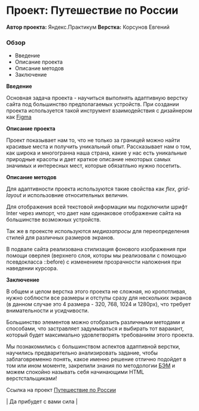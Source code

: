 # Проект: Путешествие по России

**Автор проекта:** Яндекс.Практикум
**Верстка:** Корсунов Евгений

### Обзор
* Введение
* Описание проекта
* Описание методов
* Заключение

**Введение**

Основная задача проекта - научиться выполнять адаптивную верстку сайта под большинство предполагаемых устройств.
При создании проекта используется такой инструмент взаимодействия с дизайнером как [Figma](https://www.figma.com/)

**Описание проекта**

Проект показывает нам то, что не только за границей можно найти красивые места и получить уникальный опыт. Рассказывает нам о том, как широка и многогранна наша страна, какие у нас есть уникальные природные красоты и дает краткое описание некоторых самых значимых и интересных мест, которые обязатльно нужно посетить.

**Описание методов**

Для адаптивности проекта используются такие свойства как *flex*, *grid-layout* и использовние относительных величин.

Для отображения всей текстовой информации мы подключили шрифт Inter через импорт, что дает нам одинаковое отображение сайта на большинстве возможных устройств.

Так же в проексте используются *медиазапросы* для переопределения стилей для различных размеров экранов.

В подвале сайта реализована стилизация фонового изображения при помощи оверлея (верхнего слоя, которы мы реализовали с помощью псевдокласса ::before) с изменением прозрачности наложения при наведении курсора.

**Заключение**

В общем и целом верстка этого проекта не сложная, но кропотливая, нужно соблюсти все размеры и отступы сразу для нескольких экранов (в данном случае это 4 размера - 320, 768, 1024 и 1280px), что требует внимательности и усидчивости.

Большинство элементов можно отобразить различными методами и способами, что застравляет задумываться и выбирать тот вараиант, который будет максимально удовлетворять требованиям этого проекта.

Мы познакомились с большинством аспектов адаптивной верстки, научились предварительно анализировать задание, чтобы заблаговременно понять, какое именно решение отлично подойдет в том или ином моменте, закрепили знания по методологии [БЭМ](https://ru.bem.info/methodology/) и можем спокойно называть себя начинающими HTML верстстальщиками!

Ссылка на проект [Путешествие по России](https://silentvampr.github.io/russian-travel/)

| Да прибудет с вами сила |

